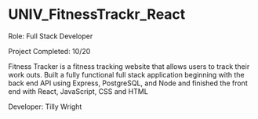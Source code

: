 # UNIV_FitnessTrackr_React
	
Role: Full Stack Developer

Project Completed: 10/20

Fitness Tracker is a fitness tracking website that allows users to track their work outs. 
Built a fully functional full stack application beginning with the back end API using Express, PostgreSQL, and Node and finished the front end with React, JavaScript, CSS and HTML

Developer: Tilly Wright
